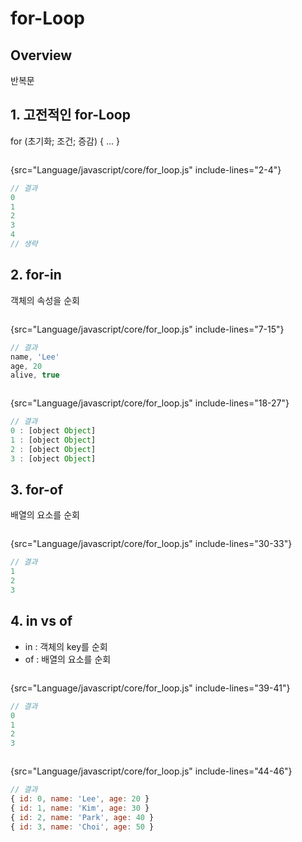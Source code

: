 # for-Loop

## Overview
반복문


## 1. 고전적인 for-Loop
for (초기화; 조건; 증감) { ... }
```Javascript
```
{src="Language/javascript/core/for_loop.js" include-lines="2-4"}

````Javascript
// 결과
0
1
2
3
4
// 생략
````

## 2. for-in
객체의 속성을 순회
```Javascript
```
{src="Language/javascript/core/for_loop.js" include-lines="7-15"}

```Javascript
// 결과
name, 'Lee'
age, 20
alive, true
```

```Javascript
```
{src="Language/javascript/core/for_loop.js" include-lines="18-27"}

```Javascript
// 결과
0 : [object Object]
1 : [object Object]
2 : [object Object]
3 : [object Object]
```

## 3. for-of
배열의 요소를 순회
```Javascript
```
{src="Language/javascript/core/for_loop.js" include-lines="30-33"}

```Javascript
// 결과
1
2
3
```

## 4. in vs of
- in : 객체의 key를 순회
- of : 배열의 요소를 순회

```Javascript
```
{src="Language/javascript/core/for_loop.js" include-lines="39-41"}

```Javascript
// 결과
0
1
2
3
```

```Javascript
```
{src="Language/javascript/core/for_loop.js" include-lines="44-46"}

```Javascript
// 결과
{ id: 0, name: 'Lee', age: 20 }
{ id: 1, name: 'Kim', age: 30 }
{ id: 2, name: 'Park', age: 40 }
{ id: 3, name: 'Choi', age: 50 }
```

